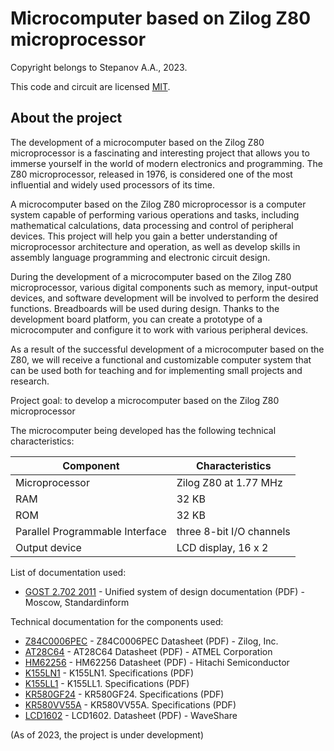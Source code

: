 # Microcomputer based on Zilog Z80 microprocessor

Copyright belongs to Stepanov A.A., 2023.

This code and circuit are licensed [MIT](https://en.wikipedia.org/wiki/MIT_License).

## About the project

The development of a microcomputer based on the Zilog Z80 microprocessor is a fascinating and interesting project that allows you to immerse yourself in the world of modern electronics and programming. The Z80 microprocessor, released in 1976, is considered one of the most influential and widely used processors of its time.

A microcomputer based on the Zilog Z80 microprocessor is a computer system capable of performing various operations and tasks, including mathematical calculations, data processing and control of peripheral devices. This project will help you gain a better understanding of microprocessor architecture and operation, as well as develop skills in assembly language programming and electronic circuit design.

During the development of a microcomputer based on the Zilog Z80 microprocessor, various digital components such as memory, input-output devices, and software development will be involved to perform the desired functions. Breadboards will be used during design. Thanks to the development board platform, you can create a prototype of a microcomputer and configure it to work with various peripheral devices.

As a result of the successful development of a microcomputer based on the Z80, we will receive a functional and customizable computer system that can be used both for teaching and for implementing small projects and research.

Project goal: to develop a microcomputer based on the Zilog Z80 microprocessor

The microcomputer being developed has the following technical characteristics:

| Component | Characteristics |
| ------ | ------ |
| Microprocessor | Zilog Z80 at 1.77 MHz |
| RAM | 32 KB |
| ROM | 32 KB |
| Parallel Programmable Interface | three 8-bit I/O channels |
| Output device | LCD display, 16 x 2 |

List of documentation used: 
- [GOST 2.702 2011](https://meganorm.ru/Data2/1/4293800/4293800211.pdf) - Unified system of design documentation (PDF) - Moscow, Standardinform

Technical documentation for the components used:
- [Z84C0006PEC](https://pdf1.alldatasheetru.com/datasheet-pdf/view/78374/ZILOG/Z84C0006PEC.html) - Z84C0006PEC Datasheet (PDF) - Zilog, Inc.
- [AT28C64](https://pdf1.alldatasheetru.com/datasheet-pdf/view/157137/ATMEL/AT28C64.html) - AT28C64 Datasheet (PDF) - ATMEL Corporation
- [HM62256](https://pdf1.alldatasheet.com/datasheet-pdf/view/77314/HITACHI/HM62256.html) - HM62256 Datasheet (PDF) - Hitachi Semiconductor
- [K155LN1](https://eandc.ru/pdf/mikroskhema/k155ln1.pdf) - K155LN1. Specifications (PDF)
- [K155LL1](https://eandc.ru/pdf/mikroskhema/k155ll1.pdf) - K155LL1. Specifications (PDF)
- [KR580GF24](https://eandc.ru/pdf/mikroskhema/kr580gf24.pdf) - KR580GF24. Specifications (PDF)
- [KR580VV55A](https://eandc.ru/pdf/mikroskhema/kr580vv55a.pdf) - KR580VV55A. Specifications (PDF)
- [LCD1602](https://iarduino.ru/lib/fb78d40ee946c72399e67b71a9cb2e46.pdf) - LCD1602. Datasheet (PDF) - WaveShare

(As of 2023, the project is under development)
